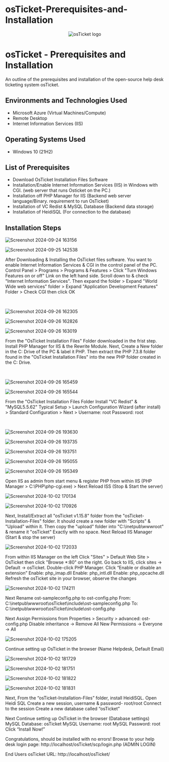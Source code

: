 # osTicket-Prerequisites-and-Installation

<p align="center">
<img src="https://i.imgur.com/Clzj7Xs.png" alt="osTicket logo"/>
</p>

<h1>osTicket - Prerequisites and Installation</h1>
An outline of the prerequisites and installation of the open-source help desk ticketing system osTicket.<br />


<h2>Environments and Technologies Used</h2>

- Microsoft Azure (Virtual Machines/Compute)
- Remote Desktop
- Internet Information Services (IIS)

<h2>Operating Systems Used </h2>

- Windows 10</b> (21H2)

<h2>List of Prerequisites</h2>

- Download OsTicket Installation Files Software
- Installation/Enable Internet Information Services (IIS) in Windows with CGI.
  (web server that runs Osticket on the PC.) 
- Installation off PHP Manager for IIS (Backend web server language/Binary. requirement to run OsTicket)
- Installation of VC Redist & MySQL Database (Backend data storage)
- Installation of HeidiSQL (For connection to the database)  
<h2>Installation Steps</h2>

<p>

  ![Screenshot 2024-09-24 163156](https://github.com/user-attachments/assets/5d141eb2-6812-4bca-8717-d6f3bdbf8892)

![Screenshot 2024-09-25 142538](https://github.com/user-attachments/assets/8f2966ab-8e1d-4b15-9bad-267ca64218e5)


</p>
<p>
After Downloading & Installing the OsTicket files software. You want to enable Internet Information Services & CGI in the control panel of the PC. 
Control Panel > Programs > Programs & Features > Click "Turn Windows Features on or off" Link on the left hand side. Scroll down to & check "Internet Information Services".
Then expand the folder > Expand "World Wide web services" folder > Expand "Application Development Features" Folder > Check CGI then click OK
  
</p>
<br />

<p>

  ![Screenshot 2024-09-26 162305](https://github.com/user-attachments/assets/c9036462-bf00-4d72-89f4-02d9a358dcdd)

  ![Screenshot 2024-09-26 162826](https://github.com/user-attachments/assets/e6c66eb0-a41b-43e1-b5d9-d7ad28f6d789)

  ![Screenshot 2024-09-26 163019](https://github.com/user-attachments/assets/a04ab6ef-25aa-4d50-995e-9c34961d517e)



</p>
<p>
From the "OsTicket Installation Files" Folder downloaded in the frist step. Install PHP Manager for IIS & the Rewrite Module. Next, Create a New folder in the C: Drive of the PC & label it PHP. Then extract the PHP 7.3.8 folder found in the "OsTicket Installation Files" into the new PHP folder created in the C: Drive.
</p>
<br />

<p>

 ![Screenshot 2024-09-26 165459](https://github.com/user-attachments/assets/dac63c10-7a43-417b-951b-789a9332d302)

 ![Screenshot 2024-09-26 165544](https://github.com/user-attachments/assets/1ef9e6ab-a95b-48b4-81a9-ed7bbfd8a434)


</p>
<p>
From the "OsTicket Installation Files Folder Install "VC Redist" & "MySQL5.5.62" Typical Setup > Launch Configuration Wizard (after install) >
Standard Configuration > Next >  Username: root Password: root

</p>
<br />

<p>

![Screenshot 2024-09-26 193630](https://github.com/user-attachments/assets/d4b7236c-48d6-45c5-8170-6a02f463f044)

 ![Screenshot 2024-09-26 193735](https://github.com/user-attachments/assets/b9d672fc-16a0-42eb-aff1-9e22b749fc1f)

 ![Screenshot 2024-09-26 193751](https://github.com/user-attachments/assets/ba32f481-c572-4808-94e7-70c6f97925b0)

 ![Screenshot 2024-09-26 195055](https://github.com/user-attachments/assets/aeadb87f-e538-46bb-92e9-2879d00681c9)

 ![Screenshot 2024-09-26 195349](https://github.com/user-attachments/assets/b657b2e6-2b58-44c2-8c7d-d55b5c7a46ed)





</p>
<p>
Open IIS as admin from start menu & register PHP from within IIS (PHP Manager > C:\PHP\php-cgi.exe) > Next Reload ISS (Stop & Start the server)

  ![Screenshot 2024-10-02 170134](https://github.com/user-attachments/assets/74f35598-aff6-4b1e-9cf9-e487422cd1b9)


![Screenshot 2024-10-02 170926](https://github.com/user-attachments/assets/fb4d419f-7d77-4d35-9ae1-87d5c3f320a5)


  
  Next, Install/Extract all "osTicket v1.15.8" folder from the "osTicket-Installation-Files" folder. It should create a new folder with "Scripts" & "Upload" within it. 
  Then copy the "upload" folder into "C:\inetpub\wwwroot" & rename it "osTicket" Exactly with no space. Next Reload IIS Manager (Start & stop the server)

  ![Screenshot 2024-10-02 172033](https://github.com/user-attachments/assets/42f1ac46-8b7a-4541-906f-8f133d427796)

From within IIS Manager on the left Click "Sites" > Default Web Site > OsTicket then click "Browse *:80" on the right.
Go back to IIS, click sites -> Default -> osTicket. Double-click PHP Manager. Click “Enable or disable an extension”
Enable: php_imap.dll
Enable: php_intl.dll
Enable: php_opcache.dll
Refresh the osTicket site in your browser, observe the changes

![Screenshot 2024-10-02 174211](https://github.com/user-attachments/assets/68f42263-17b3-4857-875b-e41be8ed5064)


Next Rename ost-sampleconfig.php to ost-config.php
From: C:\inetpub\wwwroot\osTicket\include\ost-sampleconfig.php
To: C:\inetpub\wwwroot\osTicket\include\ost-config.php

Next Assign Permissions from Properties > Security > advanced: ost-config.php
Disable inheritance -> Remove All
New Permissions -> Everyone -> All

![Screenshot 2024-10-02 175205](https://github.com/user-attachments/assets/7b0cc60a-7488-4edc-a867-ce7dc64ab256)

Continue setting up OsTicket in the browser (Name Helpdesk, Default Email)

![Screenshot 2024-10-02 181729](https://github.com/user-attachments/assets/8c105936-35ee-405c-ae64-0ce906d3fbc5)

![Screenshot 2024-10-02 181751](https://github.com/user-attachments/assets/c6541e2d-e92b-4432-877a-087aeb24960a)

![Screenshot 2024-10-02 181822](https://github.com/user-attachments/assets/78074fdc-8c09-49a7-8bdd-1b4e175bd39a)

![Screenshot 2024-10-02 181831](https://github.com/user-attachments/assets/86bc2f13-105d-436a-9b48-8d4aac2c12ea)



Next, From the “osTicket-Installation-Files” folder, install HeidiSQL.
Open Heidi SQL
Create a new session, username & password- root/root
Connect to the session
Create a new database called “osTicket”

Next Continue setting up OsTicket in the browser (Database settings)
MySQL Database: osTicket
MySQL Username: root
MySQL Password: root
Click “Install Now!”

Congratulations, should be installed with no errors!
Browse to your help desk login page: http://localhost/osTicket/scp/login.php (ADMIN LOGIN)

End Users osTicket URL:
http://localhost/osTicket/ 











</p>
<br />
